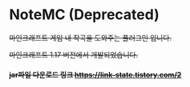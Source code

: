 # NoteMC (Deprecated)

~~마인크래프트 게임 내 작곡을 도와주는 플러그인 입니다.~~

~~마인크래프트 1.17 버전에서 개발되었습니다.~~

#### ~~jar파일 다운로드 링크 https://link-state.tistory.com/2~~

